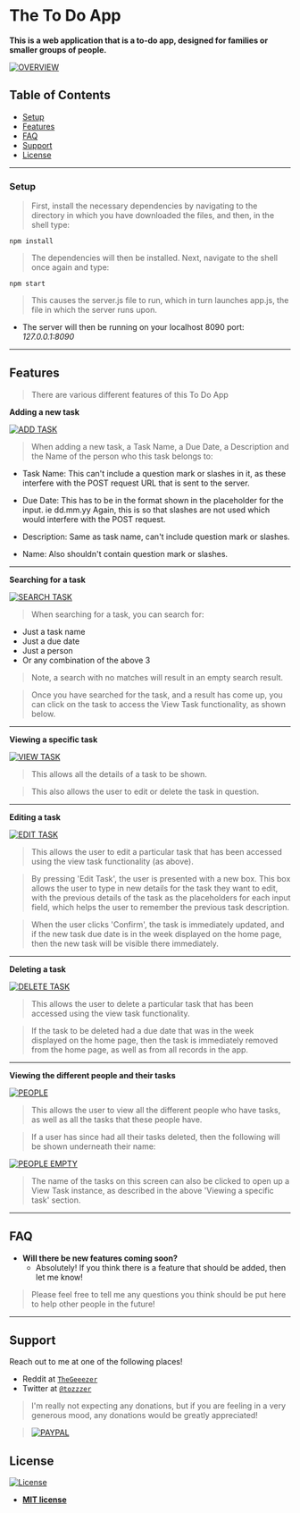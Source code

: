 # The To Do App

**This is a web application that is a to-do app, designed for families or smaller groups of people.**

[![OVERVIEW](https://snipboard.io/fsJPyI.jpg)]()

## Table of Contents 
- [Setup](#setup)
- [Features](#features)
- [FAQ](#faq)
- [Support](#support)
- [License](#license)

---

### Setup
> First, install the necessary dependencies by navigating to the directory in which you have downloaded the files, and then, in the shell type:
```shell
npm install
```

> The dependencies will then be installed. Next, navigate to the shell once again and type:
```shell
npm start
```

> This causes the server.js file to run, which in turn launches app.js, the file in which the server runs upon.

- The server will then be running on your localhost 8090 port: *127.0.0.1:8090*

---

## Features
> There are various different features of this To Do App

**Adding a new task**

[![ADD TASK](https://media.giphy.com/media/jnEFrBpZlbwP0HAywL/giphy.gif)]()

> When adding a new task, a Task Name, a Due Date, a Description and the Name of the person who this task belongs to:

- Task Name: This can't include a question mark or slashes in it, as these interfere with the POST request URL that is sent to the server.

- Due Date: This has to be in the format shown in the placeholder for the input. ie dd.mm.yy Again, this is so that slashes are not used which would interfere with the POST request.

- Description: Same as task name, can't include question mark or slashes.

- Name: Also shouldn't contain question mark or slashes.

---

**Searching for a task**

[![SEARCH TASK](https://media.giphy.com/media/Yo8rW9g3zMeJ9e4Ub0/giphy.gif)]()

> When searching for a task, you can search for:
- Just a task name
- Just a due date
- Just a person
- Or any combination of the above 3 

> Note, a search with no matches will result in an empty search result.

> Once you have searched for the task, and a result has come up, you can click on the task to access the View Task functionality, as shown below.

---

**Viewing a specific task**

[![VIEW TASK](https://media.giphy.com/media/ZbaGQBw5ziruJnVL1j/giphy.gif)]()

> This allows all the details of a task to be shown. 

> This also allows the user to edit or delete the task in question.

---

**Editing a task**

[![EDIT TASK](https://media.giphy.com/media/IdCklBJnihabcq6g0o/giphy.gif)]()

> This allows the user to edit a particular task that has been accessed using the view task functionality (as above).

> By pressing 'Edit Task', the user is presented with a new box. This box allows the user to type in new details for the task they want to edit, with the previous details of the task as the placeholders for each input field, which helps the user to remember the previous task description.

> When the user clicks 'Confirm', the task is immediately updated, and if the new task due date is in the week displayed on the home page, then the new task will be visible there immediately.

---

**Deleting a task**

[![DELETE TASK](https://media.giphy.com/media/kdQtMPRy4s5xSNbqWR/giphy.gif)]()

> This allows the user to delete a particular task that has been accessed using the view task functionality.

> If the task to be deleted had a due date that was in the week displayed on the home page, then the task is immediately removed from the home page, as well as from all records in the app.

---

**Viewing the different people and their tasks**

[![PEOPLE](https://media.giphy.com/media/JsoBhMNaU6Klx3FTxo/giphy.gif)]()

> This allows the user to view all the different people who have tasks, as well as all the tasks that these people have.

> If a user has since had all their tasks deleted, then the following will be shown underneath their name:


[![PEOPLE EMPTY](https://snipboard.io/7qufMl.jpg)]()

> The name of the tasks on this screen can also be clicked to open up a View Task instance, as described in the above 'Viewing a specific task' section.

---

## FAQ

- **Will there be new features coming soon?**
    - Absolutely! If you think there is a feature that should be added, then let me know!

> Please feel free to tell me any questions you think should be put here to help other people in the future!
---

## Support

Reach out to me at one of the following places!

- Reddit at <a href="https://www.reddit.com/user/TheGeeezer" target="_blank">`TheGeeezer`</a>
- Twitter at <a href="https://twitter.com/tozzzer" target="_blank">`@tozzzer`</a>

> I'm really not expecting any donations, but if you are feeling in a very generous mood, any donations would be greatly appreciated!

> [![PAYPAL](https://www.paypalobjects.com/webstatic/mktg/Logo/pp-logo-200px.png)](https://paypal.me/tompettit7)



## License

[![License](http://img.shields.io/:license-mit-blue.svg?style=flat-square)](http://badges.mit-license.org)

- **[MIT license](http://opensource.org/licenses/mit-license.php)**
